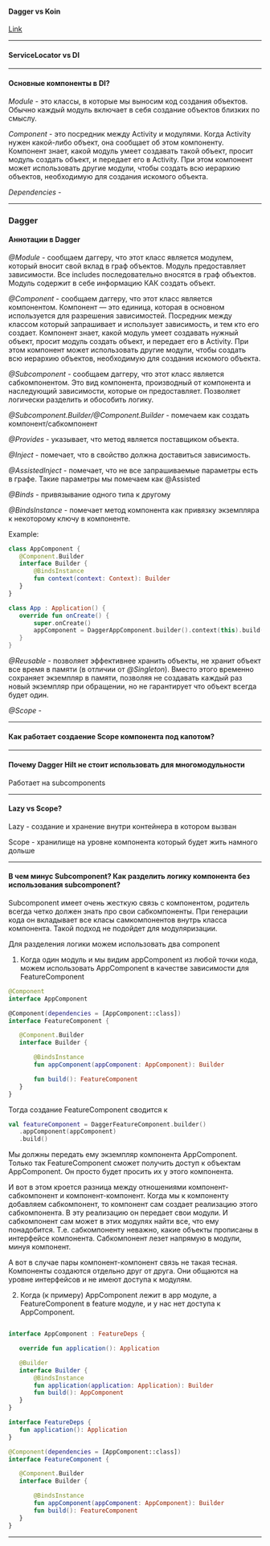 #### Dagger vs Koin

[Link](https://proandroiddev.com/how-dagger-hilt-and-koin-differ-under-the-hood-c3be1a2959d7)

***

#### ServiceLocator vs DI

***

#### Основные компоненты в DI?

*Module* - это классы, в которые мы выносим код создания объектов. Обычно каждый модуль включает в себя создание
объектов близких по смыслу.

*Component* - это посредник между Activity и модулями. Когда Activity нужен какой-либо объект, она сообщает об этом
компоненту. Компонент знает, какой модуль умеет создавать такой объект, просит модуль создать объект, и передает его в
Activity. При этом компонент может использовать другие модули, чтобы создать всю иерархию объектов, необходимую для
создания искомого объекта.

*Dependencies* -

***

### Dagger

#### Аннотации в Dagger

*@Module* - сообщаем даггеру, что этот класс является модулем, который вносит свой вклад в граф объектов. Модуль
предоставляет зависимости. Все includes последовательно вносятся в граф объектов. Модуль содержит в себе информацию КАК
создать объект.

*@Component* - сообщаем даггеру, что этот класс является компонентом. Компонент — это единица, которая в основном
используется для разрешения зависимостей. Посредник между классом который запрашивает и использует зависимость, и тем
кто его создает. Компонент знает, какой модуль умеет создавать нужный объект, просит модуль создать объект, и передает
его в Activity. При этом компонент может использовать другие модули, чтобы создать всю иерархию объектов, необходимую
для создания искомого объекта.

*@Subcomponent* - сообщаем даггеру, что этот класс является сабкомпонентом. Это вид компонента, производный от
компонента и наследующий зависимости, которые он предоставляет. Позволяет логически разделить и обособить логику.

*@Subcomponent.Builder/@Component.Builder* - помечаем как создать компонент/сабкомпонент

*@Provides* - указывает, что метод является поставщиком объекта.

*@Inject* - помечает, что в свойство должна доставиться зависимость.

*@AssistedInject* - помечает, что не все запрашиваемые параметры есть в графе. Такие параметры мы помечаем как @Assisted

*@Binds* - привязывание одного типа к другому

*@BindsInstance* - помечает метод компонента как привязку экземпляра к некоторому ключу в компоненте.

Example:

 ```Kotlin
class AppComponent {
    @Component.Builder
    interface Builder {
        @BindsInstance
        fun context(context: Context): Builder
    }
}

class App : Application() {
    override fun onCreate() {
        super.onCreate()
        appComponent = DaggerAppComponent.builder().context(this).build()
    }
}
 ```

*@Reusable* - позволяет эффективнее хранить объекты, не хранит объект все время в памяти (в отличии от *@Singleton*).
Вместо этого временно сохраняет экземпляр в памяти, позволяя не создавать каждый раз новый экземпляр при обращении, но
не гарантирует что объект всегда будет один.

*@Scope* -

***

#### Как работает создаение Scope компонента под капотом?

***

#### Почему Dagger Hilt не стоит использовать для многомодульности
Работает на subcomponents

***

#### Lazy vs Scope?

Lazy - создание и хранение внутри контейнера в котором вызван

Scope - хранилище на уровне компонента который будет жить намного дольше

***

#### В чем минус Subcomponent? Как разделить логику компонента без использования subcomponent?

Subcomponent имеет очень жесткую связь с компонентом, родитель всегда четко должен знать про свои сабкомпоненты. При
генерации кода он вкладывает все класы самкомпонентов внутрь класса компонента. Такой подход не подойдет для
модуляризации.

[//]: # (ПОЧЕМУ? )

Для разделения логики можем использовать два component

1) Когда один модуль и мы видим appComponent из любой точки кода, можем использовать AppComponent в качестве зависимости
   для FeatureComponent

 ```Kotlin
@Component
interface AppComponent

@Component(dependencies = [AppComponent::class])
interface FeatureComponent {

    @Component.Builder
    interface Builder {

        @BindsInstance
        fun appComponent(appComponent: AppComponent): Builder

        fun build(): FeatureComponent
    }
}
 ```

Тогда создание FeatureComponent сводится к

 ```Kotlin
val featureComponent = DaggerFeatureComponent.builder()
    .appComponent(appComponent)
    .build()
 ```

Мы должны передать ему экземпляр компонента AppComponent. Только так FeatureComponent сможет получить доступ к объектам AppComponent. 
Он просто будет просить их у этого компонента.

И вот в этом кроется разница между отношениями компонент-сабкомпонент и компонент-компонент.
Когда мы к компоненту добавляем сабкомпонент, то компонент сам создает реализацию этого сабкомпонента. 
В эту реализацию он передает свои модули. И сабкомпонент сам может в этих модулях найти все, что ему понадобится. 
Т.е. сабкомпоненту неважно, какие объекты прописаны в интерфейсе компонента. 
Сабкомпонент лезет напрямую в модули, минуя компонент.

А вот в случае пары компонент-компонент связь не такая тесная. 
Компоненты создаются отдельно друг от друга. Они общаются на уровне интерфейсов и не имеют доступа к модулям.

2) Когда (к примеру) AppComponent лежит в app модуле, а FeatureComponent в feature модуле, и у нас нет доступа к
   AppComponent.

 ```Kotlin

interface AppComponent : FeatureDeps {

    override fun application(): Application

    @Builder
    interface Builder {
        @BindsInstance
        fun application(application: Application): Builder
        fun build(): AppComponent
    }
}

interface FeatureDeps {
    fun application(): Application
}

@Component(dependencies = [AppComponent::class])
interface FeatureComponent {

    @Component.Builder
    interface Builder {

        @BindsInstance
        fun appComponent(appComponent: AppComponent): Builder
        fun build(): FeatureComponent
    }
}
 ```



***
